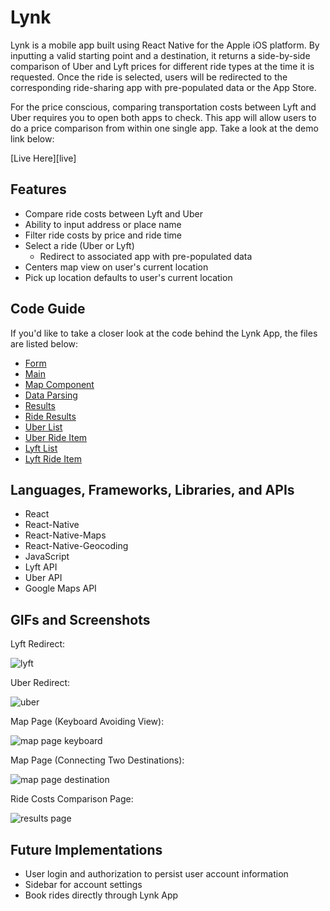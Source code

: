 # Lynk

Lynk is a mobile app built using React Native for the Apple iOS platform. By inputting a valid starting point and a destination, it returns a side-by-side comparison of Uber and Lyft prices for different ride types at the time it is requested. Once the ride is selected, users will be redirected to the corresponding ride-sharing app with pre-populated data or the App Store.

For the price conscious, comparing transportation costs between Lyft and Uber requires you to open both apps to check. This app will allow users to do a price comparison from within one single app. Take a look at the demo link below:

[Live Here][live]

<!-- [live]: demo link goes here-->

## Features

* Compare ride costs between Lyft and Uber
* Ability to input address or place name
* Filter ride costs by price and ride time
* Select a ride (Uber or Lyft)
  + Redirect to associated app with pre-populated data
* Centers map view on user's current location
* Pick up location defaults to user's current location

## Code Guide

If you'd like to take a closer look at the code behind the Lynk App, the files are listed below:

* [Form](./components/form.js)
* [Main](./components/main.js)
* [Map Component](./components/map_view_component.js)
* [Data Parsing](./components/data_parser.js)
* [Results](./components/results.js)
* [Ride Results](./components/ride_results.js)
* [Uber List](./components/uber_list.js)
* [Uber Ride Item](./components/uber_ride_item.js)
* [Lyft List](./components/lyft_list.js)
* [Lyft Ride Item](./components/lyft_ride_item.js)


## Languages, Frameworks, Libraries, and APIs

* React
* React-Native
* React-Native-Maps
* React-Native-Geocoding
* JavaScript
* Lyft API
* Uber API
* Google Maps API

## GIFs and Screenshots

Lyft Redirect:

![lyft](http://res.cloudinary.com/beebeean09/image/upload/v1491790837/Lynk_Lyft_Final_fwkhxc.gif)

Uber Redirect:

![uber](http://res.cloudinary.com/beebeean09/image/upload/v1491790626/Lynk_Uber_Final_emmhob.gif)

Map Page (Keyboard Avoiding View):

![map page keyboard](http://res.cloudinary.com/beebeean09/image/upload/v1491790249/Simulator_Screen_Shot_Apr_9_2017_6.19.08_PM_wywmme.png)

Map Page (Connecting Two Destinations):

![map page destination](http://res.cloudinary.com/beebeean09/image/upload/v1491790247/Simulator_Screen_Shot_Apr_9_2017_6.18.09_PM_xub8do.png)

Ride Costs Comparison Page:

![results page](http://res.cloudinary.com/beebeean09/image/upload/v1491790204/Simulator_Screen_Shot_Apr_9_2017_6.18.15_PM_okcrsh.png)

## Future Implementations
* User login and authorization to persist user account information
* Sidebar for account settings
* Book rides directly through Lynk App
